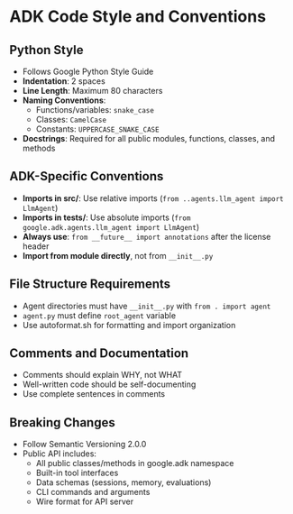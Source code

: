 # ADK Code Style and Conventions

## Python Style
- Follows Google Python Style Guide
- **Indentation**: 2 spaces
- **Line Length**: Maximum 80 characters
- **Naming Conventions**:
  - Functions/variables: `snake_case`
  - Classes: `CamelCase`
  - Constants: `UPPERCASE_SNAKE_CASE`
- **Docstrings**: Required for all public modules, functions, classes, and methods

## ADK-Specific Conventions
- **Imports in src/**: Use relative imports (`from ..agents.llm_agent import LlmAgent`)
- **Imports in tests/**: Use absolute imports (`from google.adk.agents.llm_agent import LlmAgent`)
- **Always use**: `from __future__ import annotations` after the license header
- **Import from module directly**, not from `__init__.py`

## File Structure Requirements
- Agent directories must have `__init__.py` with `from . import agent`
- `agent.py` must define `root_agent` variable
- Use autoformat.sh for formatting and import organization

## Comments and Documentation
- Comments should explain WHY, not WHAT
- Well-written code should be self-documenting
- Use complete sentences in comments

## Breaking Changes
- Follow Semantic Versioning 2.0.0
- Public API includes:
  - All public classes/methods in google.adk namespace
  - Built-in tool interfaces
  - Data schemas (sessions, memory, evaluations)
  - CLI commands and arguments
  - Wire format for API server